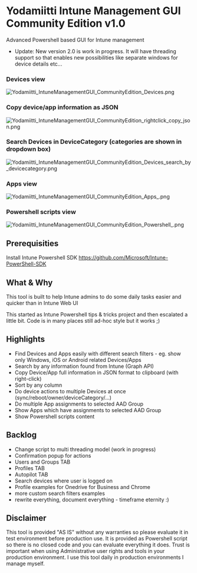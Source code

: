 # Yodamiitti Intune Management GUI Community Edition v1.0
Advanced Powershell based GUI for Intune management

* Update: New version 2.0 is work in progress. It will have threading support so that enables new possibilities like separate windows for device details etc...

### Devices view
![Yodamiitti_IntuneManagementGUI_CommunityEdition_Devices.png](https://www.petripaavola.fi/Yodamiitti_IntuneManagementGUI_CommunityEdition_Devices.png)

### Copy device/app information as JSON
![Yodamiitti_IntuneManagementGUI_CommunityEdition_rightclick_copy_json.png](https://www.petripaavola.fi/Yodamiitti_IntuneManagementGUI_CommunityEdition_rightclick_copy_json.png)

### Search Devices in DeviceCategory (categories are shown in dropdown box)
![Yodamiitti_IntuneManagementGUI_CommunityEdition_Devices_search_by_devicecategory.png](https://www.petripaavola.fi/Yodamiitti_IntuneManagementGUI_CommunityEdition_Devices_search_by_devicecategory.png)

### Apps view
![Yodamiitti_IntuneManagementGUI_CommunityEdition_Apps_.png](https://www.petripaavola.fi/Yodamiitti_IntuneManagementGUI_CommunityEdition_Apps_.png)

### Powershell scripts view
![Yodamiitti_IntuneManagementGUI_CommunityEdition_Powershell_.png](https://www.petripaavola.fi/Yodamiitti_IntuneManagementGUI_CommunityEdition_Powershell_.png)

## Prerequisities
Install Intune Powershell
SDK https://github.com/Microsoft/Intune-PowerShell-SDK

## What & Why
This tool is built to help Intune admins to do some daily tasks easier and quicker than in Intune Web UI

This started as Intune Powershell tips & tricks project and then escalated a little bit. Code is in many places still ad-hoc style but it works ;)

## Highlights
* Find Devices and Apps easily with different search filters - eg. show only Windows, iOS or Android related Devices/Apps
* Search by any information found from Intune (Graph API)
* Copy Device/App full information in JSON format to clipboard (with right-click)
* Sort by any column
* Do device actions to multiple Devices at once (sync/reboot/owner/deviceCategory/...)
* Do multiple App assignments to selected AAD Group
* Show Apps which have assignments to selected AAD Group
* Show Powershell scripts content
## Backlog
* Change script to multi threading model (work in progress)
* Confirmation popup for actions
* Users and Groups TAB
* Profiles TAB
* Autopilot TAB
* Search devices where user is logged on
* Profile examples for Onedrive for Business and Chrome
* more custom search filters examples
* rewrite everything, document everything - timeframe eternity :)

## Disclaimer
This tool is provided "AS IS" without any warranties so please evaluate it in test environment before production use. It is provided as Powershell script so there is no closed code and you can evaluate everything it does. Trust is important when using Administrative user rights and tools in your production environment. I use this tool daily in production environments I manage myself.
